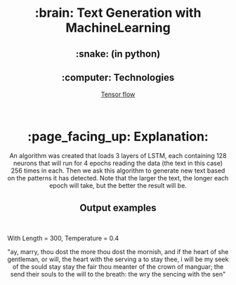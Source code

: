 <h1 align="center">:brain: Text Generation with MachineLearning</h1>
<h2 align="center">:snake: (in python)</h2>
<h2 align="center">:computer: Technologies</h2>
<p align="center"><a href="https://www.tensorflow.org/install/">Tensor flow</a></p>
<br>
<h1 align="center">:page_facing_up: Explanation:</h1>
<p align="center">
An algorithm was created that loads 3 layers of LSTM, each containing 128 neurons that will run for 4 epochs reading the data (the text in this case) 256 times in each.
Then we ask this algorithm to generate new text based on the patterns it has detected.
Note that the larger the text, the longer each epoch will take, but the better the result will be.
</p>
<h2 align="center">Output examples</h2>
<br>
<p>With  Length = 300, Temperature = 0.4</p>
<p align="center">"ay, marry, thou dost the more thou dost the mornish, and if the heart of she gentleman, or will, the heart with the serving a to stay thee, i will be my seek of the sould stay stay the fair thou meanter of the crown of manguar; the send their souls to the will to the breath: the wry the sencing with the sen"</p>
<br>

